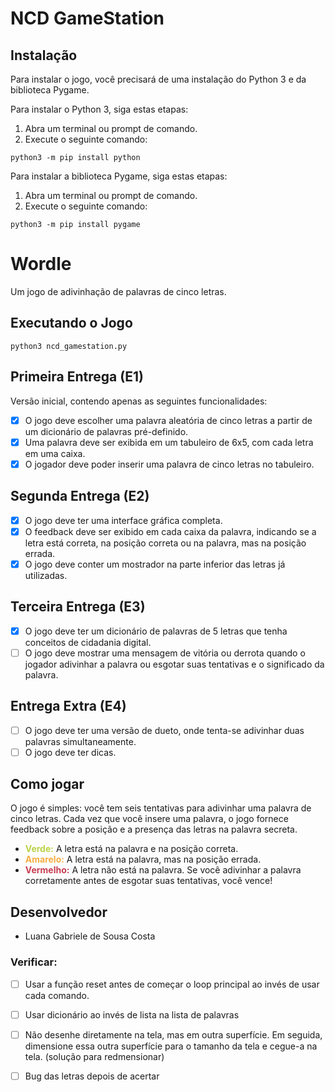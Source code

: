 # NCD GameStation

## Instalação

Para instalar o jogo, você precisará de uma instalação do Python 3 e da biblioteca Pygame.

Para instalar o Python 3, siga estas etapas:

1. Abra um terminal ou prompt de comando.
2. Execute o seguinte comando:

```python3 -m pip install python```


Para instalar a biblioteca Pygame, siga estas etapas:

1. Abra um terminal ou prompt de comando.
2. Execute o seguinte comando:

```python3 -m pip install pygame```

# Wordle
Um jogo de adivinhação de palavras de cinco letras.

## Executando o Jogo
```python3 ncd_gamestation.py```

## Primeira Entrega (E1)
Versão inicial, contendo apenas as seguintes funcionalidades:
- [x] O jogo deve escolher uma palavra aleatória de cinco letras a partir de um dicionário de palavras pré-definido.
- [x] Uma palavra deve ser exibida em um tabuleiro de 6x5, com cada letra em uma caixa.
- [x] O jogador deve poder inserir uma palavra de cinco letras no tabuleiro.

## Segunda Entrega (E2)
- [x] O jogo deve ter uma interface gráfica completa.
- [x] O feedback deve ser exibido em cada caixa da palavra, indicando se a letra está correta, na posição correta ou na palavra, mas na posição errada.
- [x] O jogo deve conter um mostrador na parte inferior das letras já utilizadas.

## Terceira Entrega (E3)
- [x] O jogo deve ter um dicionário de palavras de 5 letras que tenha conceitos de cidadania digital.
- [ ] O jogo deve mostrar uma mensagem de vitória ou derrota quando o jogador adivinhar a palavra ou esgotar suas tentativas e o significado da palavra.

## Entrega Extra (E4)
- [ ] O jogo deve ter uma versão de dueto, onde tenta-se adivinhar duas palavras simultaneamente.
- [ ] O jogo deve ter dicas.

## Como jogar
O jogo é simples: você tem seis tentativas para adivinhar uma palavra de cinco letras. Cada vez que você insere uma palavra, o jogo fornece feedback sobre a posição e a presença das letras na palavra secreta.

- <b style="color: #bcd246">Verde:</b> A letra está na palavra e na posição correta.
- <b style="color: #f4ad42">Amarelo:</b> A letra está na palavra, mas na posição errada.
- <b style="color: #c73d52">Vermelho:</b> A letra não está na palavra.
Se você adivinhar a palavra corretamente antes de esgotar suas tentativas, você vence!

## Desenvolvedor
- Luana Gabriele de Sousa Costa

### Verificar:
- [ ] Usar a função reset antes de começar o loop principal ao invés de usar cada comando.
- [ ] Usar dicionário ao invés de lista na lista de palavras
- [ ] Não desenhe diretamente na tela, mas em outra superfície. Em seguida, dimensione essa outra superfície para o tamanho da tela e cegue-a na tela. (solução para redmensionar)
- [ ] Bug das letras depois de acertar


<!-- 
íóúéá
êôâ
ç
ãõ -->